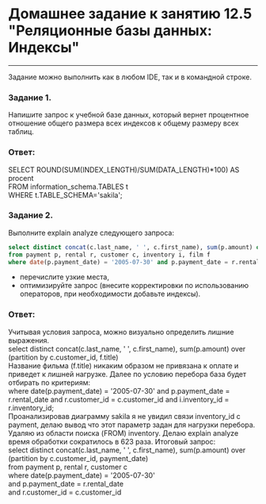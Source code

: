 # Домашнее задание к занятию 12.5 "Реляционные базы данных: Индексы"

---

Задание можно выполнить как в любом IDE, так и в командной строке.

### Задание 1.

Напишите запрос к учебной базе данных, который вернет процентное отношение общего размера всех индексов к общему размеру всех таблиц.

### Ответ:

SELECT ROUND(SUM(INDEX_LENGTH)/SUM(DATA_LENGTH)*100) AS procent  
FROM information_schema.TABLES t   
WHERE t.TABLE_SCHEMA='sakila'; 

### Задание 2.

Выполните explain analyze следующего запроса:
```sql
select distinct concat(c.last_name, ' ', c.first_name), sum(p.amount) over (partition by c.customer_id, f.title)
from payment p, rental r, customer c, inventory i, film f
where date(p.payment_date) = '2005-07-30' and p.payment_date = r.rental_date and r.customer_id = c.customer_id and i.inventory_id = r.inventory_id
```
- перечислите узкие места,
- оптимизируйте запрос (внесите корректировки по использованию операторов, при необходимости добавьте индексы).

### Ответ:

Учитывая условия запроса, можно визуально определить лишние выражения.   
select distinct concat(c.last_name, ' ', c.first_name), sum(p.amount) over (partition by c.customer_id, f.title)  
Название фильма (f.title) никаким образом не привязана к оплате и приведет к лишней нагрузке. Далее по условию перебора база будет отбирать по критериям:  
where date(p.payment_date) = '2005-07-30' and p.payment_date = r.rental_date and r.customer_id = c.customer_id and i.inventory_id = r.inventory_id;  
Проанализировав диаграмму sakila я не увидил связи inventory_id с payment, делаю вывод что этот параметр задан для нагрузки перебора. Удаляю из области поиска (FROM) inventory. Делаю explain analyze время обработки сократилось в 623 раза.
Итоговый запрос:  
select distinct concat(c.last_name, ' ', c.first_name), sum(p.amount) over (partition by c.customer_id, payment_date)  
from payment p, rental r, customer c  
where date(p.payment_date) = '2005-07-30'    
and p.payment_date = r.rental_date   
and r.customer_id = c.customer_id
